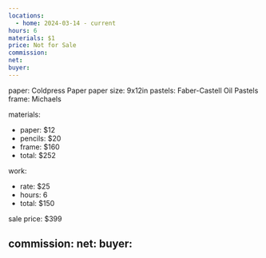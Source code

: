 ```yaml
---
locations:
  - home: 2024-03-14 - current
hours: 6
materials: $1
price: Not for Sale
commission: 
net: 
buyer: 
---
```

paper: Coldpress Paper
paper size: 9x12in
pastels: Faber-Castell Oil Pastels
frame: Michaels

materials:
 - paper: $12
 - pencils: $20
 - frame: $160
 - total: $252

work:
 - rate: $25
 - hours: 6
 - total: $150

sale price: $399

commission: 
net: 
buyer: 
---